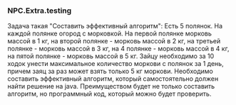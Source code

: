 ### NPC.Extra.testing
Задача такая "Составить эффективный алгоритм":
Есть 5 полянок. На каждой полянке огород с морковкой.
На первой полянке морковь массой в 1 кг, на второй полянке - морковь массой в 2 кг, на третьей полянке - морковь массой в 3 кг,
на 4 полянке - морковь массой в 4 кг, на пятой полянке - морковь массой в 5 кг.
Зайцу необходимо за 10 ходок унести максимальное количество моркови с полянок за 1 день, причем заяц за раз может взять только 5 кг моркови.
Необходимо составить эффективный алгоритм, который самостоятельно должен найти решение на java.
Преимуществом будет не только составить алгоритм, но программный код, который можно будет проверить.